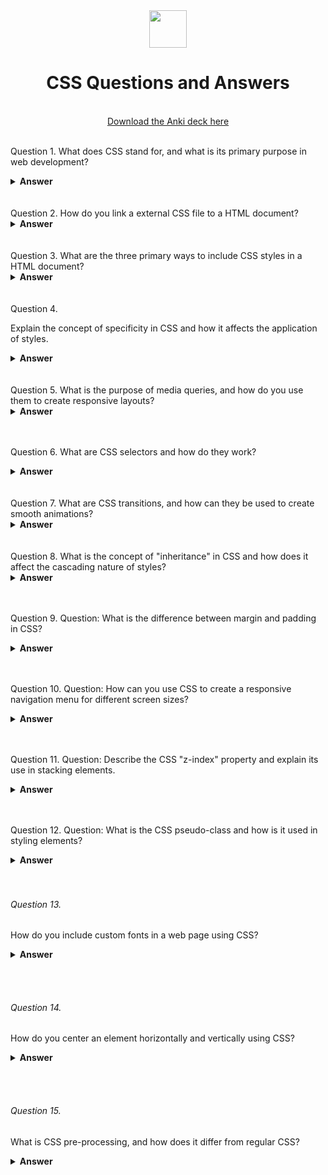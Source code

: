 <div align="center">
  <img height="60" src="https://upload.wikimedia.org/wikipedia/commons/6/62/CSS3_logo.svg">
  <h1>CSS Questions and Answers</h1>
    <br>
  <a href="https://ankiweb.net/shared/info/376600095?cb=1696104749579"> Download the Anki deck here </a>
  <br><br>
</div>

Question 1.
What does CSS stand for, and what is its primary purpose in web development?

<details><summary><b>Answer</b></summary>
CSS stands for Cascading Style Sheets, and its primary purpose in web development is to control the presentation and layout of web pages, including elements like fonts, colors, spacing, and positioning.

</details>
<br><br>
Question 2.
How do you link a external CSS file to a HTML document?

<details><summary><b>Answer</b></summary>
To link an external CSS file to a HTML document, you use the < link > element in the HTML document's < head > section. The < link > element specifies the stylesheet's path using the href attribute.

</details>
<br><br>
Question 3.
What are the three primary ways to include CSS styles in a HTML document?

<details><summary><b>Answer</b></summary>
The three primary ways to include CSS styles in a HTML document are inline styles, internal styles, and external styles. Inline styles are applied directly to a HTML element using the style attribute, internal styles are defined within a < style > element in the HTML's < head >, and external styles are stored in separate CSS files linked to the HTML document.
 
</details>
<br><br>
Question 4.

Explain the concept of specificity in CSS and how it affects the application of styles.

<details><summary><b>Answer</b></summary>
Specificity in CSS refers to the rules that determine which styles are applied to an element when conflicting styles exist. It is calculated based on the type of selector and the number of IDs, classes, and elements used. More specific selectors take precedence
 
</details>
<br><br>
Question 5.
What is the purpose of media queries, and how do you use them to create responsive layouts?

<details><summary><b>Answer</b></summary>
<p>
Media queries in CSS are used to apply different styles to a web page based on the characteristics of the device or screen it's viewed on, such as width, height, or orientation. By defining specific conditions in media queries, we can create responsive layouts that adapt to various screen sizes and devices, ensuring a better user experience across different platforms.
</p>
</details>
<br><br>

Question 6.
What are CSS selectors and how do they work?

<details><summary><b>Answer</b></summary>
<p>
CSS selectors are patterns used to select and style HTML elements. They define the elements to which a set of CSS rules should be applied. Selectors can target elements based on their type, class, ID, attributes, and more.

For example:

Element Selector: Targets specific HTML elements. Example: p { color: blue; }
Class Selector: Targets elements with a specific class attribute. Example: .my-class { font-weight: bold; }
ID Selector: Targets a single element with a specific ID attribute. Example: #my-id { text-decoration: underline; }
Attribute Selector: Targets elements based on their attribute values. Example: input[type="text"] { background-color: #f0f0f0; }
Selectors can also be combined to create more specific and targeted styles.

</p>
</details>
<br><br>
Question 7.
What are CSS transitions, and how can they be used to create smooth animations?

<details><summary><b>Answer</b></summary>
CSS transitions allow for smooth animations by gradually changing property values over time. They can be used for various effects like fading, sliding, or scaling elements
 
</details>
<br><br>
Question 8.
What is the concept of "inheritance" in CSS and how does it affect the cascading nature of styles?

<details><summary><b>Answer</b></summary>
Inheritance in CSS refers to the mechanism by which styles are passed down from a parent element to its child elements. Child elements inherit styles from their ancestors unless overridden by specific rules.
 
</details>
<br><br>

Question 9.
Question: What is the difference between margin and padding in CSS?

<details><summary><b>Answer</b></summary>
<p>
Margin: Margin is the space outside the border of an element. It clears the area between the border and adjacent elements. It does not have a background color, and it's transparent by default. Margin is used for creating space between elements.
Example: margin: 10px;

Padding: Padding is the space between the content of an element and its border. It clears the area between the content and the border. Padding is often used to increase the readability and aesthetics of the content inside an element.
Example: padding: 10px;

In summary, margin is the space outside the border, and padding is the space inside the border around the content.

</p>
</details>
<br><br>

Question 10.
Question: How can you use CSS to create a responsive navigation menu for different screen sizes?

<details><summary><b>Answer</b></summary>
<p>
You can use CSS to create a responsive navigation menu for different screen sizes by using media queries to adjust the menu's layout and appearance based on the device's width. This can include changing menu styles or converting it into a dropdown for smaller screens.

</p>
</details>
<br><br>

Question 11.
Question: Describe the CSS "z-index" property and explain its use in stacking elements.

<details><summary><b>Answer</b></summary>
<p>
CSS "z-index" is used to control the stacking order of elements. A higher value brings an element to the front of the stacking context.

</p>
</details>
<br><br>

Question 12.
Question: What is the CSS pseudo-class and how is it used in styling elements?

<details><summary><b>Answer</b></summary>
<p>
A CSS pseudo-class is a keyword that specifies a special state of the selected element(s). Pseudo-classes are used to style elements when they are in a certain state or condition, such as when a user hovers over an element or when an element is the first child of its parent.

Example:
a:hover {
color: red;
}

</p>
</details>
<br><br>

###### Question 13.

How do you include custom fonts in a web page using CSS?

<details><summary><b>Answer</b></summary>
<p>

To include custom fonts in a webpage using CSS:

1. Choose a custom font source.
2. Host or download font files (e.g., .woff, .woff2).
3. Define the `@font-face` rule in your CSS with the font-family and src properties.
4. Apply the custom font using the font-family property to specific HTML elements.
5. Link your CSS in your HTML document's head section.

This allows your webpage to use the specified custom font.

</p>
</details>

<br><br>

###### Question 14.

How do you center an element horizontally and vertically using CSS?

<details><summary><b>Answer</b></summary>
<p>

To center an element both horizontally and vertically in CSS, use Flexbox or CSS Grid. With Flexbox, apply "display: flex" and use "justify-content" and "align-items." For CSS Grid, use "display: grid" and "place-items: center."

</p>
</details>

<br><br>

###### Question 15.

What is CSS pre-processing, and how does it differ from regular CSS?

<details><summary><b>Answer</b></summary>
CSS pre-processing is a step in web development where a pre-processor (e.g., Sass or Less) is used to write CSS in a more structured and efficient manner. It differs from regular CSS in that it allows the use of variables, functions, nesting, and other features, which are then compiled into standard CSS.

</details>
<br><br>
